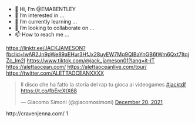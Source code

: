 - 👋 Hi, I’m @EMABENTLEY
- 👀 I’m interested in ...
- 🌱 I’m currently learning ...
- 💞️ I’m looking to collaborate on ...
- 📫 How to reach me ...

<!---
EMABENTLEY/EMABENTLEY is a ✨ special ✨ repository because its `README.md` (this file) appears on your GitHub profile.
You can click the Preview link to take a look at your changes.
--->
https://linktr.ee/JACKJAMESON?fbclid=IwAR2Jn9pWe89aEHur3HfJx28uyEW7Mq9QIBaYnGB6tWm6Qxt7ItqjZc_Im2I
https://www.tiktok.com/@jack_jameson01?lang=it-IT
https://alettaocean.com/
https://alettaoceanlive.com/tour/
https://twitter.com/ALETTAOCEANXXXX
<blockquote class="twitter-tweet"><p lang="it" dir="ltr">Il disco che ha fatto la storia del rap tu gioca ai videogames <a href="https://twitter.com/hashtag/jacktdf?src=hash&amp;ref_src=twsrc%5Etfw">#jacktdf</a> <a href="https://t.co/fbErcXtX68">https://t.co/fbErcXtX68</a></p>&mdash; Giacomo Simoni (@giacomosimoni) <a href="https://twitter.com/giacomosimoni/status/1472889842811998210?ref_src=twsrc%5Etfw">December 20, 2021</a></blockquote> <script async src="https://platform.twitter.com/widgets.js" charset="utf-8"></script>
http://cravenjenna.com/
1
